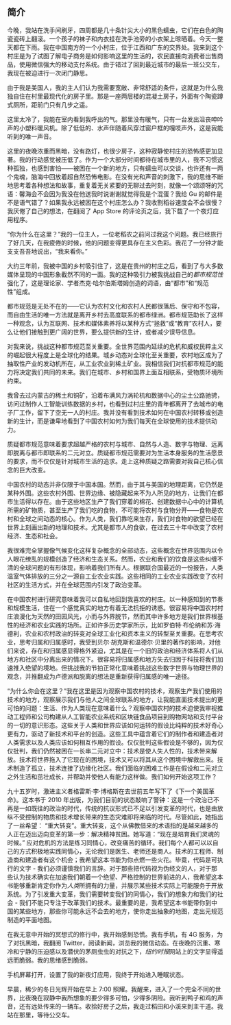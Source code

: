 ## 简介

今晚，我站在洗手间刷牙，四周都是几十条针尖大小的黑色蠕虫，它们在白色的陶瓷瓷砖上翻滚。一个孩子的袜子和内衣挂在洗手池旁的小衣架上晾晒着。今天一整天都在下雨。我在中国南方的一个小村庄，位于江西和广东的交界处。我来到这个村庄是为了试图了解电子商务是如何影响这里的生活的，农民直接向消费者出售商品，使用微信强大的移动支付系统。由于错过了回到最近城市的最后一班公交车，我现在被迫进行一次闭门静思。

由于我是美国人，我的主人们认为我需要宽敞、非常舒适的条件，这就是为什么我独自住在村里最现代化的房子里。那是一座两层楼的混凝土房子，外面有个陶瓷蹲式厕所，距前门只有几步之遥。

这里太冷了，我能在室内看到我呼出的气。那里没有暖气，只有一台发出沮丧呻吟声的小塑料暖风机。除了低低的、水声伴随着风穿过窗户框的嘎吱声外，这是我能听到的唯一声音。

这里的夜晚浓重而黑暗，没有路灯，也很少房子，这种寂静使村庄的恐怖感更加显著。我的行动感觉被压低了。作为一个大部分时间都待在城市里的人，我不习惯这种孤独，也感到害怕——被困在一个新的地方，只有蠕虫可以交谈，也许还有一两个鬼魂，脑海中回放着超自然恐怖电影。在没有光和声音的刺激下，我的思维不断地思考着各种想法和故事，重复着无关紧要的无聊过去时刻，就像一个颂颂呀的咒语：馨海会不会因为我没在他送我时说谢谢就觉得我是个混蛋？我给 Gu 的邮件是不是语气错了？如果我永远被困在这个村庄怎么办？我收割稻谷速度会不会很慢？我厌倦了自己的想法，在翻阅了 App Store 的评论页之后，我下载了一个夜灯应用程序。

“你为什么在这里？”我的一位主人，一位老稻农之前问过我这个问题。我已经旅行了好几天，在我疲倦的时候，他的问题变得更具存在主义色彩。我花了一分钟才能支支吾吾地说出，“我来看你。”

大约三年前，我被中国的乡村吸引住了，这是在贵州的村庄之后，看到了与大多数媒体呈现的中国形象截然不同的一面。我的这种吸引力被我挑战自己的*都市规范性*强化了，这是理论家、学者杰克·哈尔伯斯塔姆创造的词语，由“都市”和“规范性”组成。

都市规范是无处不在的——它认为农村文化和农村人民都很落后、保守和不包容，而自由生活的唯一方法就是离开乡村去高度联系的都市绿洲。都市规范助长了这样一种观念，认为互联网、技术和媒体素养将以某种方式“拯救”或“教育”农村人，要么让他们接触到更广阔的世界，要么提供新的生计，或者减少误导信息。

对我来说，挑战这种都市规范至关重要。全世界范围内延续的危机和威权民粹主义的崛起很大程度上是全球化的结果。城乡动态对全球化至关重要，农村地区成为了抽取性产业的发动机所在，从工业农业到稀土矿业。我相信我们对抗都市规范的能力将决定我们共同的未来。我们在城市、乡村和国界上面互相联系，受物质环境所约束。

我曾去过内蒙古的稀土和铜矿，沿着布满风力涡轮机和数据中心的尘土公路驰骋，访问过制作人工智能训练数据的乡村，也看到过村庄里的青年都离开了去城市的电子厂工作，留下了空无一人的村庄。我并没有看到技术如何在中国农村转移或创造新的生计，而是谦卑地看到了中国农村如何为我们每天在全球使用的技术提供动力。

质疑都市规范意味着要求超越严格的农村与城市、自然与人造、数字与物理、远离即脱离与都市即联系的二元对立。质疑都市规范需要对为生活本身服务的生活愿景的要求，而不仅仅是针对城市生活的追求。走上这种质疑之路需要对我自己核心信念的巨大改变。

中国农村的动态并非仅限于中国本国。然而，由于其与美国的地理距离，它仍然是某种外围。这些农村外围、世界边缘、被隐藏起来不为人所见的地方，让我们在都市生活得以存在。由于这些地区生产了我们穿着的棉花、创建数据中心中的计算机所需的矿物质，甚至生产了我们吃的食物，不可能将农村与食物分开——食物是农村和全球之间动态的核心。作为人类，我们靠吃来生存，我们对食物的欲望已经在世界上刻画出新的地理和技术。尤其是都市人的食欲，在过去三十年中改变了农村经济、生态和社会。

我很难完全掌握像气候变化这样复杂概念的全部动态，这些概念在世界范围内以令人眼花缭乱的规模创造了经济和生态关系。然而，农业和我们的饮食是这些纠缠不清的全球问题的有形体现，影响着我们所有人。根据联合国最近的一份报告，人类温室气体排放的三分之一源自工业农业实践。这些相同的工业农业实践改变了农村社区的生活方式，并在全球范围内引发了政治变革。

在中国农村进行研究意味着我可以自私地回到我喜欢的村庄。以一种感知到的节奏和规模生活，住在一个感觉真实的地方有着无法抗拒的诱惑。很容易将中国农村村庄浪漫化为天然的田园风光，小而与外界脱节，然而其中许多地方是我们世界根基性的经济和农业实践的场所。正如许多历史学家所示，比如罗伯特·布伦纳和苏·海德利，农业和农村政治的转变对全球工业化和资本主义的转型至关重要。在思考农业，思考归属和归属感时，我受到贝尔·胡克斯和温德尔·贝里的著作的影响，对他们来说，存在和归属感显得格外紧迫，尤其是在一个旧的政治和经济体系将人们从地方和社区中分离出来的情况下。很容易将归属感和地方失去归因于科技将我们加速推入绝望的境地。但挑战我的节拍正常化意味着挑战这些数字世界与物理世界的观念，并推翻成为卢德派和脱离的想法是重新获得归属感的唯一途径。

“为什么你会在这里？”我在这里是因为观察中国农村的技术，观察生产我们使用的技术的地方，观察展示我们与他人之间全球联系的地方，让我能直面技术提出的更可怕的问题：生活、作为人类现在意味着什么？观察中国农村的技术迫使我审视推动工程师和公司构建从人工智能农业系统和区块链食品项目到购物网站和支付平台的一切的意识形态。这些关于人类和世界应该如何运转的假设比纯粹的技术好奇心更有力，驱动了新技术和平台的创造。这些工具中蕴含着它们的制作者和建造者对人类需求以及人类应该如何相互作用的假设。仅仅批判这些假设是不够的，因为仅仅批判，我们仍然被困在一长串二元对立中：技术是使人失人性的，技术带来解放。技术将世界拖入了它现在的困境，技术又可以将其从这个困境中解救出来。技术制造了孤立，技术连接了边缘化社区。我们面临的困难工作是在假设和二元对立之外生活和茁壮成长，并帮助并使他人有能力这样做。我们如何开始这项工作？

九十五岁时，激进主义者格雷斯·李·博格斯在去世前五年写下了《下一个美国革命》。这本书于 2010 年出版，为我们目前的状态敲响了警钟：这是一个政治已不再是一如既往的政治的时代，传统的抗议形式已不足以引发变革的时代，也是由放纵不受控制的物质和技术增长带来的生态灾难即将来临的时代。尽管如此，她指出了一丝希望： “重大转变”。重大转变，这个从佛教借来的术语指的是越来越多的人正在迈出迈向变革的第一步：解决精神贫困。她写道：“现在是培育我们灵魂的时候。” 应对危机的方法是练习同情心，改变痛苦的循环。我们每个人都可以以自己的方式积极地实践同情心，无论我们是医生、老师还是商人。技术的工程师、制造商和建造者有这个机会；我希望这本书能为你点燃一些火花。毕竟，代码是可执行的文字 - 我们必须谨慎我们的言辞。对于那些把代码视为伪经文的人，对于那些认为技术确实在加速我们朝着一个绝望、严格控制的世界前进的人，我希望这本书能够重新肯定你作为*人类*所拥有的力量，并展示某些技术实际上可能服务于开放系统。为了引发重大变革，我们需要转变我们的同情心，我们的想象力和我们的社会 - 我们不能只专注于改革我们的技术。最重要的是，我希望这本书能带你到中国的某些地方，那些你可能永远不会去的地方，使你走出抽象的地图，走出元规范制造的平面地图。

在我无意中开始的冥想式的修行中，我开始感到恐慌。我有手机，有 4G 服务，为了对抗黑暗，我翻阅 Twitter，阅读新闻，浏览我的微信动态。在夜晚的沉重、寒冷和宁静的压迫感以及潜伏的茅厕虫虫的对抗之下，*纽约时报*网站上的文字显得遥远而脆弱。我的思绪感到脆弱。

手机屏幕打开，设置了我的新夜灯应用，我终于开始进入睡眠状态。

早晨，稀少的冬日光辉开始在早上 7:00 照耀。我醒来，进入了一个完全不同的世界，比夜晚在寂静中我所想象的要少得多可怕，少得多阴险。我听到鸭子和鸡的声音，还有远处传来的一辆车。收拾好房子之后，我走过稻田和小溪来到主干道。我站在那里，等待公交车。
